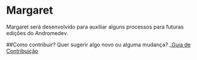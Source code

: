 # Margaret
Margaret será desenvolvido para auxiliar alguns processos para futuras edições do Andromedev.

##Como contribuir?
Quer sugerir algo novo ou alguma mudança? _[Guia de Contribuição](Contributting.md)
